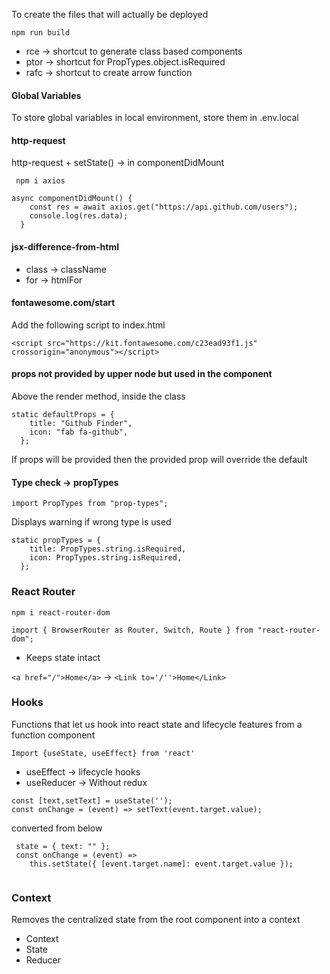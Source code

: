 To create the files that will actually be deployed

```npm run build```

- rce -> shortcut to generate class based components
- ptor -> shortcut for PropTypes.object.isRequired
- rafc -> shortcut to create arrow function
#### Global Variables
To store global variables in local environment, store them in .env.local
#### http-request
http-request + setState() -> in componentDidMount

``` npm i axios```

```  
async componentDidMount() {
    const res = await axios.get("https://api.github.com/users");
    console.log(res.data);
  }
```
#### jsx-difference-from-html
- class -> className
- for -> htmlFor
#### fontawesome.com/start
Add the following script to index.html

```<script src="https://kit.fontawesome.com/c23ead93f1.js" crossorigin="anonymous"></script>```
#### props not provided by upper node but used in the component
Above the render method, inside the class

``` 
static defaultProps = {
    title: "Github Finder",
    icon: "fab fa-github",
  };
```

If props will be provided then the provided prop will override the default
#### Type check -> propTypes
```import PropTypes from "prop-types";```

Displays warning if wrong type is used

``` 
static propTypes = {
    title: PropTypes.string.isRequired,
    icon: PropTypes.string.isRequired,
  };
```
### React Router
`npm i react-router-dom`

`import { BrowserRouter as Router, Switch, Route } from "react-router-dom";`

- Keeps state intact

`<a href="/">Home</a>` -> `<Link to='/''>Home</Link>`

### Hooks
Functions that let us hook into react state and lifecycle features from a function component

`Import {useState, useEffect} from 'react'`

- useEffect -> lifecycle hooks
- useReducer -> Without redux

```
const [text,setText] = useState('');
const onChange = (event) => setText(event.target.value);
```
converted from below
```
 state = { text: "" };
 const onChange = (event) =>
    this.setState({ [event.target.name]: event.target.value });
  
 ```
 
 
### Context
Removes the centralized state from the root component into a context
- Context
- State
- Reducer
